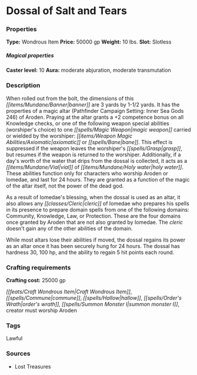 ﻿---
Title: "Dossal of Salt and Tears"
Type: "Wondrous Item"
Price: "50000 gp"
Weight: "10 lbs."
Slot: "Slotless"
Caster level: "10"
Aura: "moderate abjuration, moderate transmutation"
Description: |
  "When rolled out from the bolt, the dimensions of this banner are 3 yards by 1-1/2 yards. It has the properties of a magic altar (_Pathfinder Campaign Setting: Inner Sea Gods_ 246) of Aroden. Praying at the altar grants a +2 competence bonus on all Knowledge checks, or one of the following weapon special abilities (worshiper's choice) to one magic weapon carried or wielded by the worshiper: _axiomatic_ or _bane_. This effect is suppressed if the weapon leaves the worshiper's grasp, but resumes if the weapon is returned to the worshiper. Additionally, if a day's worth of the water that drips from the dossal is collected, it acts as a vial of holy water. These abilities function only for characters who worship Aroden or Iomedae, and last for 24 hours. They are granted as a function of the magic of the altar itself, not the power of the dead god.
  As a result of Iomedae's blessing, when the dossal is used as an altar, it also allows any cleric of Iomedae who prepares his spells in its presence to prepare domain spells from one of the following domains: Community, Knowledge, Law, or Protection. These are the four domains once granted by Aroden that are not also granted by Iomedae. The cleric doesn't gain any of the other abilities of the domain.
  While most altars lose their abilities if moved, the dossal regains its power as an altar once it has been securely hung for 24 hours. The dossal has hardness 30, 100 hp, and the ability to regain 5 hit points each round."
Crafting cost: "25000 gp"
Sources: "['Lost Treasures']"
---

# Dossal of Salt and Tears

### Properties

**Type:** Wondrous Item **Price:** 50000 gp **Weight:** 10 lbs. **Slot:** Slotless

##### Magical properties

**Caster level:** 10 **Aura:** moderate abjuration, moderate transmutation

### Description

When rolled out from the bolt, the dimensions of this _[[items/Mundane/Banner|banner]]_ are 3 yards by 1-1/2 yards. It has the properties of a magic altar (Pathfinder Campaign Setting: Inner Sea Gods 246) of Aroden. Praying at the altar grants a +2 competence bonus on all Knowledge checks, or one of the following weapon special abilities (worshiper's choice) to one _[[spells/Magic Weapon|magic weapon]]_ carried or wielded by the worshiper: _[[items/Weapon Magic Abilities/Axiomatic|axiomatic]]_ or _[[spells/Bane|bane]]_. This effect is suppressed if the weapon leaves the worshiper's _[[spells/Grasp|grasp]]_, but resumes if the weapon is returned to the worshiper. Additionally, if a day's worth of the water that drips from the dossal is collected, it acts as a _[[items/Mundane/Vial|vial]]_ of _[[items/Mundane/Holy water|holy water]]_. These abilities function only for characters who worship Aroden or Iomedae, and last for 24 hours. They are granted as a function of the magic of the altar itself, not the power of the dead god.

As a result of Iomedae's blessing, when the dossal is used as an altar, it also allows any _[[classes/Cleric|cleric]]_ of Iomedae who prepares his spells in its presence to prepare domain spells from one of the following domains: Community, Knowledge, Law, or Protection. These are the four domains once granted by Aroden that are not also granted by Iomedae. The _cleric_ doesn't gain any of the other abilities of the domain.

While most altars lose their abilities if moved, the dossal regains its power as an altar once it has been securely hung for 24 hours. The dossal has hardness 30, 100 hp, and the ability to regain 5 hit points each round.

### Crafting requirements

**Crafting cost:** 25000 gp

_[[feats/Craft Wondrous Item|Craft Wondrous Item]]_, _[[spells/Commune|commune]]_, _[[spells/Hallow|hallow]]_, _[[spells/Order's Wrath|order's wrath]]_, _[[spells/Summon Monster I|summon monster I]]_, creator must worship Aroden

### Tags

Lawful

### Sources

* Lost Treasures